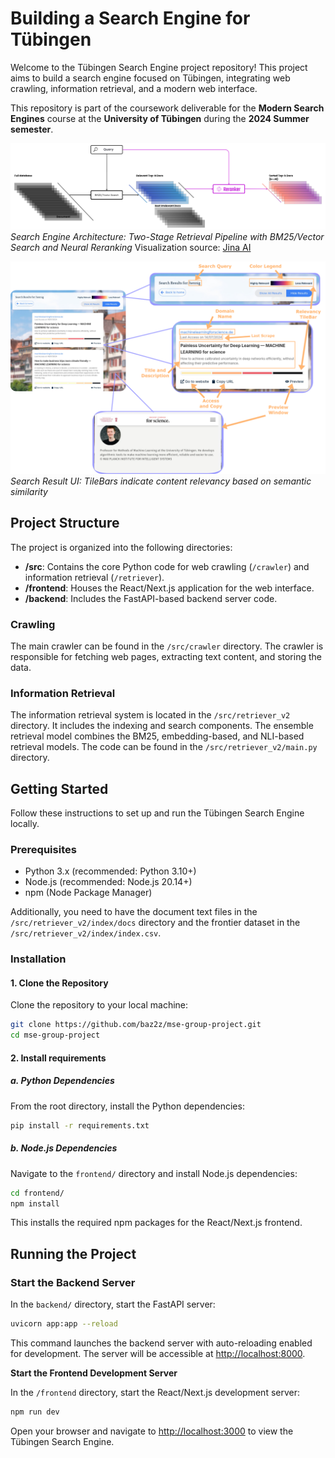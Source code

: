 # Building a Search Engine for Tübingen

Welcome to the Tübingen Search Engine project repository! This project aims to build a search engine focused on
Tübingen, integrating web crawling, information retrieval, and a modern web interface.

This repository is part of the coursework deliverable for the **Modern Search Engines** course at the **University of Tübingen** during the **2024 Summer semester**.

![Pipeline](doc/pipeline.png) 
*Search Engine Architecture: Two-Stage Retrieval Pipeline with BM25/Vector Search and Neural Reranking*
Visualization source: [Jina AI](https://jina.ai/reranker)

![Pipeline](doc/serp_ui.png) 
*Search Result UI: TileBars indicate content relevancy based on semantic similarity*

## Project Structure

The project is organized into the following directories:

- **/src**: Contains the core Python code for web crawling (`/crawler`) and information retrieval (`/retriever`).
- **/frontend**: Houses the React/Next.js application for the web interface.
- **/backend**: Includes the FastAPI-based backend server code.

### Crawling

The main crawler can be found in the `/src/crawler` directory. The crawler is responsible for fetching web pages,
extracting text content, and storing the data.

### Information Retrieval

The information retrieval system is located in the `/src/retriever_v2` directory. It includes the indexing and search
components. The ensemble retrieval model combines the BM25, embedding-based, and NLI-based retrieval models. The code
can be found in the `/src/retriever_v2/main.py` directory.

## Getting Started

Follow these instructions to set up and run the Tübingen Search Engine locally.

### Prerequisites

- Python 3.x (recommended: Python 3.10+)
- Node.js (recommended: Node.js 20.14+)
- npm (Node Package Manager)

Additionally, you need to have the document text files in the `/src/retriever_v2/index/docs` directory and the
frontier dataset in the `/src/retriever_v2/index/index.csv`.

### Installation

#### 1. Clone the Repository

Clone the repository to your local machine:

```bash
git clone https://github.com/baz2z/mse-group-project.git
cd mse-group-project
```

#### 2. Install requirements

##### a. Python Dependencies

From the root directory, install the Python dependencies:

```bash
pip install -r requirements.txt
```

##### b. Node.js Dependencies

Navigate to the `frontend/` directory and install Node.js dependencies:

```bash
cd frontend/
npm install
```

This installs the required npm packages for the React/Next.js frontend.

## Running the Project

### Start the Backend Server

In the `backend/` directory, start the FastAPI server:

```bash
uvicorn app:app --reload
```

This command launches the backend server with auto-reloading enabled for development. The server will be accessible
at [http://localhost:8000](http://localhost:8000).

**Start the Frontend Development Server**

In the `/frontend` directory, start the React/Next.js development server:

```bash
npm run dev
```

Open your browser and navigate to [http://localhost:3000](http://localhost:3000) to view the Tübingen Search Engine.

